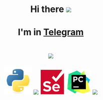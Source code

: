 <div class="nav" Max-width:100%>
  <div class="info" Height=100px Width=100px align="center">
    <h1>Hi there <img src="https://github.com/blackcater/blackcater/raw/main/images/Hi.gif" height="32"<h1>
    <h1>I'm in <a href="https://t.me/iskurb" target="_blank">Telegram</a><h1>
    <a href="https://www.codewars.com/users/is.kurb"><img align="center" src="https://www.codewars.com/users/is.kurb/badges/large" height="50"/></a>
  </div>
    <div align="center">
      <a href="https://www.python.org/"><img src="https://raw.githubusercontent.com/devicons/devicon/1119b9f84c0290e0f0b38982099a2bd027a48bf1/icons/python/python-original.svg" height="90"></a>
      <a href="https://requests.readthedocs.io/"><img src="https://upload.wikimedia.org/wikipedia/commons/a/aa/Requests_Python_Logo.png" height="90"></a>
      <a href="https://www.selenium.dev/"><img src="https://raw.githubusercontent.com/devicons/devicon/1119b9f84c0290e0f0b38982099a2bd027a48bf1/icons/selenium/selenium-original.svg" height="80"></a>
      <a href="https://www.jetbrains.com/pycharm/"><img src="https://raw.githubusercontent.com/devicons/devicon/1119b9f84c0290e0f0b38982099a2bd027a48bf1/icons/pycharm/pycharm-original.svg" height="80"></a>
      <a href="https://www.geeksforgeeks.org/create-html-user-interface-using-eel-in-python/"><img src="https://cdn-icons-png.flaticon.com/512/3819/3819895.png" height="80"></a>
    </div>
</div>

